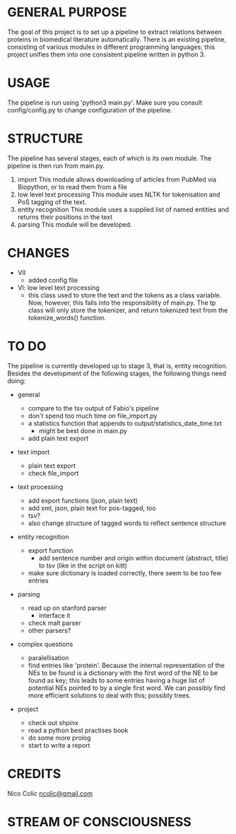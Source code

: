 GENERAL PURPOSE
===============
The goal of this project is to set up a pipeline to extract relations between proteins in biomedical literature automatically. There is an existing pipeline, consisting of various modules in different programming languages; this project unifies them into one consistent pipeline written in python 3.

USAGE
=====
The pipeline is run using 'python3 main.py'. Make sure you consult config/config.py to change configuration of the pipeline.


STRUCTURE
=========
The pipeline has several stages, each of which is its own module. The pipeline is then run from main.py.

1. import
	This module allows downloading of articles from PubMed via Biopython, or to read them from a file
2. low level text processing
	This module uses NLTK for tokenisation and PoS tagging of the text.
3. entity recognition
	This module uses a supplied list of named entities and returns their positions in the text
4. parsing
	This module will be developed.

CHANGES
=======
* VII
	* added config file
* VI: low level text processing
	* this class used to store the text and the tokens as a class variable. Now, however, this falls into the responsibility of main.py. The tp class will only store the tokenizer, and return tokenized text from the tokenize_words() function.


TO DO
=====
The pipeline is currently developed up to stage 3, that is, entity recognition. Besides the development of the following stages, the following things need doing:

* general
	* compare to the tsv output of Fabio's pipeline
	* don't spend too much time on file_import.py
	* a statistics function that appends to output/statistics_date_time.txt
		* might be best done in main.py
	* add plain text export

* text import
	* plain text export
	* check file_import
	
* text processing
	* add export functions (json, plain text)
	* add xml, json, plain text for pos-tagged, too
	* tsv?
	* also change structure of tagged words to reflect sentence structure
	
* entity recognition
	* export function
		* add sentence number and origin within document (abstract, title) to tsv (like in the script on kitt)
	* make sure dictionary is loaded correctly, there seem to be too few entries
	
* parsing
	* read up on stanford parser
		* interface it
	* check malt parser
	* other parsers?
	
* complex questions
	* paralellisation
	* find entries like 'protein'. Because the internal representation of the NEs to be found is a dictionary with the first word of the NE to be found as key; this leads to some entries having a huge list of potential NEs pointed to by a single first word. We can possibly find more efficient solutions to deal with this; possibly trees.
	
* project
	* check out shpinx
	* read a python best practises book
	* do some more prolog
	* start to write a report


CREDITS
=======
Nico Colic
ncolic@gmail.com

STREAM OF CONSCIOUSNESS
=======================